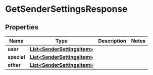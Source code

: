 
# GetSenderSettingsResponse

## Properties
Name | Type | Description | Notes
------------ | ------------- | ------------- | -------------
**user** | [**List&lt;SenderSettingsItem&gt;**](SenderSettingsItem.md) |  | 
**special** | [**List&lt;SenderSettingsItem&gt;**](SenderSettingsItem.md) |  | 
**other** | [**List&lt;SenderSettingsItem&gt;**](SenderSettingsItem.md) |  | 




